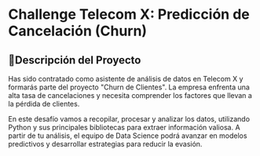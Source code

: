 # Challenge Telecom X: Predicción de Cancelación (Churn)

## 🎯Descripción del Proyecto
Has sido contratado como asistente de análisis de datos en Telecom X y formarás parte del proyecto "Churn de Clientes". La empresa enfrenta una alta tasa de cancelaciones y necesita comprender los factores que llevan a la pérdida de clientes.

En este desafío vamos a recopilar, procesar y analizar los datos, utilizando Python y sus principales bibliotecas para extraer información valiosa. A partir de tu análisis, el equipo de Data Science podrá avanzar en modelos predictivos y desarrollar estrategias para reducir la evasión.
